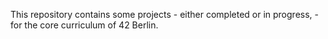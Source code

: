 This repository contains some projects - either completed or in progress, - for the core curriculum of 42 Berlin.
